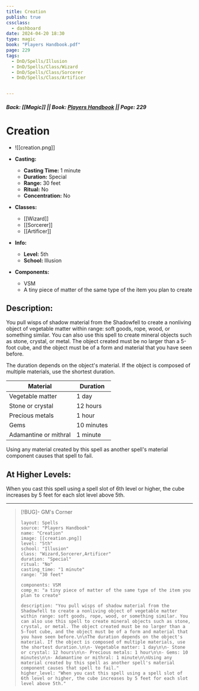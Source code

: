 ```yaml
---
title: Creation
publish: true
cssclass:
  - dashboard
date: 2024-04-20 18:30
type: magic
book: "Players Handbook.pdf"
page: 229
tags:
  - DnD/Spells/Illusion
  - DnD/Spells/Class/Wizard
  - DnD/Spells/Class/Sorcerer
  - DnD/Spells/Class/Artificer


---
```


##### Back: [[Magic]] || Book: [Players Handbook](https://drive.google.com/drive/folders/1O5bhpYizcIT5xxAoLOuzCRht_PVS7VSG?usp=sharing) || Page: 229

# Creation
- ![[creation.png]]
- **Casting:**
    - **Casting Time:** 1 minute
    - **Duration:** Special
    - **Range:** 30 feet
    - **Ritual:** No
    - **Concentration:** No
- **Classes:**
    - [[Wizard]]
    - [[Sorcerer]]
    - [[Artificer]]

- **Info:**
    - **Level:** 5th
    - **School:** Illusion
- **Components:**
    - VSM
    - A tiny piece of matter of the same type of the item you plan to create

## Description:
You pull wisps of shadow material from the Shadowfell to create a nonliving object of vegetable matter within range: soft goods, rope, wood, or something similar. You can also use this spell to create mineral objects such as stone, crystal, or metal. The object created must be no larger than a 5-foot cube, and the object must be of a form and material that you have seen before.

The duration depends on the object's material. If the object is composed of multiple materials, use the shortest duration.

| Material              | Duration   |
| --------------------- | ---------- |
| Vegetable matter      | 1 day      |
| Stone or crystal      | 12 hours   |
| Precious metals       | 1 hour     |
| Gems                  | 10 minutes |
| Adamantine or mithral | 1 minute   |

Using any material created by this spell as another spell's material component causes that spell to fail.

## At Higher Levels:
When you cast this spell using a spell slot of 6th level or higher, the cube increases by 5 feet for each slot level above 5th.

---

> [!BUG]- GM's Corner
>
> ```statblock
> layout: Spells
> source: "Players Handbook"
> name: "Creation"
> image: [[creation.png]]
> level: "5th"
> school: "Illusion"
> class: "Wizard,Sorcerer,Artificer"
> duration: "Special"
> ritual: "No"
> casting_time: "1 minute"
> range: "30 feet"
>
> components: VSM
> comp_m: "a tiny piece of matter of the same type of the item you plan to create"
>
> description: "You pull wisps of shadow material from the Shadowfell to create a nonliving object of vegetable matter within range: soft goods, rope, wood, or something similar. You can also use this spell to create mineral objects such as stone, crystal, or metal. The object created must be no larger than a 5-foot cube, and the object must be of a form and material that you have seen before.\n\nThe duration depends on the object's material. If the object is composed of multiple materials, use the shortest duration.\n\n- Vegetable matter: 1 day\n\n- Stone or crystal: 12 hours\n\n- Precious metals: 1 hour\n\n- Gems: 10 minutes\n\n- Adamantine or mithral: 1 minute\n\nUsing any material created by this spell as another spell's material component causes that spell to fail."
> higher_level: "When you cast this spell using a spell slot of 6th level or higher, the cube increases by 5 feet for each slot level above 5th."
> ```
